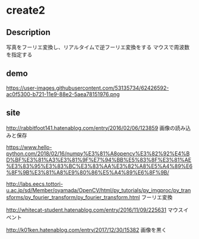 # create2

## Description
写真をフーリエ変換し、リアルタイムで逆フーリエ変換をする
マウスで周波数を指定する

## demo
https://user-images.githubusercontent.com/53135734/62426592-ac0f5300-b721-11e9-88e2-5aea78151976.png


## site
http://rabbitfoot141.hatenablog.com/entry/2016/02/06/123859
画像の読み込みと保存

https://www.hello-python.com/2018/02/16/numpy%E3%81%A8opencv%E3%82%92%E4%BD%BF%E3%81%A3%E3%81%9F%E7%94%BB%E5%83%8F%E3%81%AE%E3%83%95%E3%83%BC%E3%83%AA%E3%82%A8%E5%A4%89%E6%8F%9B%E3%81%A8%E9%80%86%E5%A4%89%E6%8F%9B/

http://labs.eecs.tottori-u.ac.jp/sd/Member/oyamada/OpenCV/html/py_tutorials/py_imgproc/py_transforms/py_fourier_transform/py_fourier_transform.html
フーリエ変換

http://whitecat-student.hatenablog.com/entry/2016/11/09/225631
マウスイベント

http://k01ken.hatenablog.com/entry/2017/12/30/15382
画像を黒く


